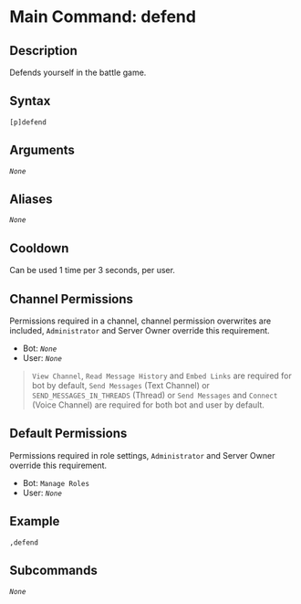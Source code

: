 # Main Command: defend

## Description

Defends yourself in the battle game.

## Syntax

```
[p]defend
```

## Arguments

*`None`*

## Aliases

*`None`*

## Cooldown

Can be used 1 time per 3 seconds, per user.

## Channel Permissions

Permissions required in a channel, channel permission overwrites are included, `Administrator` and Server Owner override this requirement.

- Bot: *`None`*
- User: *`None`*

> `View Channel`, `Read Message History` and `Embed Links` are required for bot by default, `Send Messages` (Text Channel) or `SEND_MESSAGES_IN_THREADS` (Thread) or `Send Messages` and `Connect` (Voice Channel) are required for both bot and user by default.

## Default Permissions

Permissions required in role settings, `Administrator` and Server Owner override this requirement.

- Bot: `Manage Roles`
- User: *`None`*

## Example

`,defend`

## Subcommands

*`None`*
